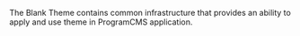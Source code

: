 The Blank Theme contains common infrastructure that provides an ability to apply and use theme in ProgramCMS application.